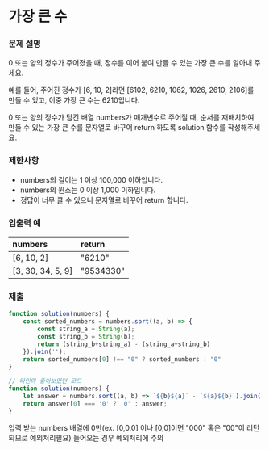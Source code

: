 # 가장 큰 수

### 문제 설명
0 또는 양의 정수가 주어졌을 때, 정수를 이어 붙여 만들 수 있는 가장 큰 수를 알아내 주세요.

예를 들어, 주어진 정수가 [6, 10, 2]라면 [6102, 6210, 1062, 1026, 2610, 2106]를 만들 수 있고, 이중 가장 큰 수는 6210입니다.

0 또는 양의 정수가 담긴 배열 numbers가 매개변수로 주어질 때, 순서를 재배치하여 만들 수 있는 가장 큰 수를 문자열로 바꾸어 return 하도록 solution 함수를 작성해주세요.

### 제한사항
* numbers의 길이는 1 이상 100,000 이하입니다.
* numbers의 원소는 0 이상 1,000 이하입니다.
* 정답이 너무 클 수 있으니 문자열로 바꾸어 return 합니다.

### 입출력 예
| numbers |	return |
|:-----|:-----|
| [6, 10, 2]	| "6210" |
| [3, 30, 34, 5, 9]		| "9534330" |

### 제출
```js
function solution(numbers) {
    const sorted_numbers = numbers.sort((a, b) => {
        const string_a = String(a);
        const string_b = String(b);
        return (string_b+string_a) - (string_a+string_b)
    }).join('');
    return sorted_numbers[0] !== "0" ? sorted_numbers : "0"
}

// 타인의 좋아보였던 코드
function solution(numbers) {
    let answer = numbers.sort((a, b) => `${b}${a}` - `${a}${b}`).join('');
    return answer[0] === '0' ? '0' : answer;
}
```

입력 받는 numbers 배열에 0만(ex. [0,0,0] 이나 [0,0]이면 "000" 혹은 "00"이 리턴되므로 예외처리필요) 들어오는 경우 예외처리에 주의
